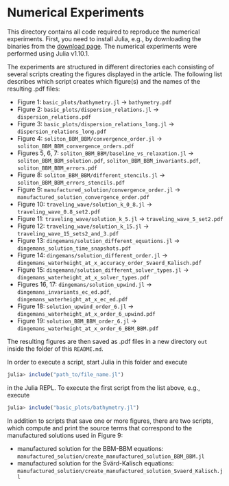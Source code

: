 # Numerical Experiments

This directory contains all code required to reproduce the numerical
experiments. First, you need to install Julia, e.g., by downloading
the binaries from the [download page](https://julialang.org/downloads/).
The numerical experiments were performed using Julia v1.10.1.

The experiments are structured in different directories each consisting of
several scripts creating the figures displayed in the article. The following
list describes which script creates which figure(s) and the names of the resulting
.pdf files:

* Figure 1: `basic_plots/bathymetry.jl` -> `bathymetry.pdf`
* Figure 2: `basic_plots/dispersion_relations.jl` -> `dispersion_relations.pdf`
* Figure 3: `basic_plots/dispersion_relations_long.jl` -> `dispersion_relations_long.pdf`
* Figure 4: `soliton_BBM_BBM/convergence_order.jl` -> `soliton_BBM_BBM_convergence_orders.pdf`
* Figures 5, 6, 7: `soliton_BBM_BBM/baseline_vs_relaxation.jl` -> `soliton_BBM_BBM_solution.pdf`, `soliton_BBM_BBM_invariants.pdf`, `soliton_BBM_BBM_errors.pdf`
* Figure 8: `soliton_BBM_BBM/different_stencils.jl` -> `soliton_BBM_BBM_errors_stencils.pdf`
* Figure 9: `manufactured_solution/convergence_order.jl` -> `manufactured_solution_convergence_order.pdf`
* Figure 10: `traveling_wave/solution_k_0_8.jl` -> `traveling_wave_0.8_set2.pdf`
* Figure 11: `traveling_wave/solution_k_5.jl` -> `traveling_wave_5_set2.pdf`
* Figure 12: `traveling_wave/solution_k_15.jl` -> `traveling_wave_15_sets2_and_3.pdf`
* Figure 13: `dingemans/solution_different_equations.jl` -> `dingemans_solution_time_snapshots.pdf`
* Figure 14: `dingemans/solution_different_order.jl` -> `dingemans_waterheight_at_x_accuracy_order_Svaerd_Kalisch.pdf`
* Figure 15: `dingemans/solution_different_solver_types.jl` -> `dingemans_waterheight_at_x_solver_types.pdf`
* Figures 16, 17: `dingemans/solution_upwind.jl` -> `dingemans_invariants_ec_ed.pdf`, `dingemans_waterheight_at_x_ec_ed.pdf`
* Figure 18: `solution_upwind_order_6.jl` -> `dingemans_waterheight_at_x_order_6_upwind.pdf`
* Figure 19: `solution_BBM_BBM_order_6.jl` -> `dingemans_waterheight_at_x_order_6_BBM_BBM.pdf`

The resulting figures are then saved as .pdf files in a new directory `out`
inside the folder of this `README.md`.

In order to execute a script, start Julia in this folder and execute

```julia
julia> include("path_to/file_name.jl")
```

in the Julia REPL. To execute the first script from the list above, e.g.,
execute

```julia
julia> include("basic_plots/bathymetry.jl")
```

In addition to scripts that save one or more figures, there are two scripts,
which compute and print the source terms that correspond to the manufactured
solutions used in Figure 9:

* manufactured solution for the BBM-BBM equations: `manufactured_solution/create_manufactured_solution_BBM_BBM.jl`
* manufactured solution for the Svärd-Kalisch equations: `manufactured_solution/create_manufactured_solution_Svaerd_Kalisch.jl`
